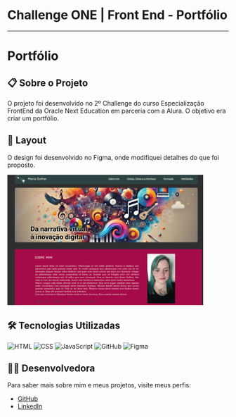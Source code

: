 # Challenge ONE | Front End - Portfólio
---
<h1>Portfólio</h1>

<h2>📋 Sobre o Projeto</h2>
<p>O projeto foi desenvolvido no 2º Challenge do curso Especialização FrontEnd da Oracle Next Education em parceria com a Alura. 
O objetivo era criar um portfólio.</p>

<h2>🎨 Layout</h2>
<p>O design foi desenvolvido no Figma, onde modifiquei detalhes do que foi proposto.</p>
<img src="./assets/proj_portfolio.png" alt="Layout do Projeto no Figma">

<h2>🛠️ Tecnologias Utilizadas</h2>
<p>
  <img src="https://img.shields.io/badge/HTML-E34F26?style=for-the-badge&logo=html5&logoColor=white" alt="HTML">
  <img src="https://img.shields.io/badge/CSS-1572B6?style=for-the-badge&logo=css3&logoColor=white" alt="CSS">
  <img src="https://img.shields.io/badge/JavaScript-F7DF1E?style=for-the-badge&logo=javascript&logoColor=black" alt="JavaScript">
  <img src="https://img.shields.io/badge/GitHub-181717?style=for-the-badge&logo=github&logoColor=white" alt="GitHub">
  <img src="https://img.shields.io/badge/Figma-F24E1E?style=for-the-badge&logo=figma&logoColor=white" alt="Figma">
</p>

<h2>👩‍💻 Desenvolvedora</h2>
<p>Para saber mais sobre mim e meus projetos, visite meus perfis:</p>
<ul>
  <li><a href="https://github.com/tetsguitar" target="_blank">GitHub</a></li>
  <li><a href="https://www.linkedin.com/mariaesther" target="_blank">LinkedIn</a></li>
</ul>
